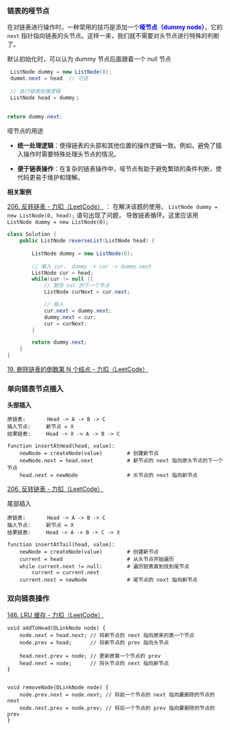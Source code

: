 ### 链表的哑节点

在对链表进行操作时，一种常用的技巧是添加一个<font color="blue">**哑节点（dummy node）**</font>，它的 `next` 指针指向链表的头节点。这样一来，我们就不需要对头节点进行特殊的判断了。

默认初始化时，可以认为 dummy 节点后面跟着一个 null 节点

```java
 ListNode dummy = new ListNode(0);
 dummt.next = head  // 可选
 
 // 执行链表处理逻辑
 ListNode head = dummy；
 
 
return dummy.next;
```



哑节点的用途

- **统一处理逻辑**：使得链表的头部和其他位置的操作逻辑一致。例如，避免了插入操作时需要特殊处理头节点的情况。

- **便于链表操作**：在复杂的链表操作中，哑节点有助于避免繁琐的条件判断，使代码更易于维护和理解。



**相关案例**

[206. 反转链表 - 力扣（LeetCode）](https://leetcode.cn/problems/reverse-linked-list/) ： 在解决该题的使用， `ListNode dummy = new ListNode(0, head);`  语句出现了问题， 导致链表循环。这里应该用 `ListNode dummy = new ListNode(0);`

```java
class Solution {
    public ListNode reverseList(ListNode head) { 
       
        ListNode dummy = new ListNode(0);
        
        // 插入 cur， dummy -> cur -> dummy.next
        ListNode cur = head;
        while(cur != null ){
            // 暂存 cur 的下一个节点
            ListNode curNext = cur.next;

            // 插入
            cur.next = dummy.next;
            dummy.next = cur;
            cur = curNext;
        }

        return dummy.next;
    }
}
```

[19. 删除链表的倒数第 N 个结点 - 力扣（LeetCode）](https://leetcode.cn/problems/remove-nth-node-from-end-of-list/solutions/450350/shan-chu-lian-biao-de-dao-shu-di-nge-jie-dian-b-61/)





### 单向链表节点插入

**头部插入**

```
原链表:       Head -> A -> B -> C
插入节点:     新节点 = X
结果链表:     Head -> X -> A -> B -> C
```



```
function insertAtHead(head, value):
    newNode = createNode(value)        # 创建新节点
    newNode.next = head.next           # 新节点的 next 指向原头节点的下一个节点
    head.next = newNode                # 头节点的 next 指向新节点
```



[206. 反转链表 - 力扣（LeetCode）](https://leetcode.cn/problems/reverse-linked-list/?envType=study-plan-v2&envId=top-100-liked)





尾部插入

```
原链表:       Head -> A -> B -> C
插入节点:     新节点 = X
结果链表:     Head -> A -> B -> C -> X
```



```
function insertAtTail(head, value):
    newNode = createNode(value)        # 创建新节点
    current = head                     # 从头节点开始遍历
    while current.next != null:        # 遍历链表直到找到尾节点
        current = current.next
    current.next = newNode             # 尾节点的 next 指向新节点
```







### 双向链表操作

[146. LRU 缓存 - 力扣（LeetCode）](https://leetcode.cn/problems/lru-cache/description/?envType=study-plan-v2&envId=top-100-liked)



```
void addToHead(DLinkNode node) {
    node.next = head.next; // 将新节点的 next 指向原来的第一个节点
    node.prev = head;      // 将新节点的 prev 指向头节点
    
    head.next.prev = node; // 更新原第一个节点的 prev
    head.next = node;      // 将头节点的 next 指向新节点
}


void removeNode(DLinkNode node) {
    node.prev.next = node.next; // 将前一个节点的 next 指向要删除的节点的 next
    node.next.prev = node.prev; // 将后一个节点的 prev 指向要删除的节点的 prev
}

```

